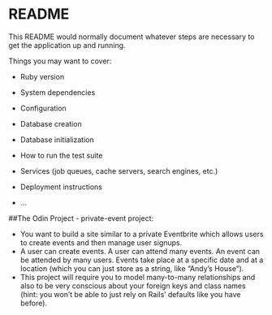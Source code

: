 # README

This README would normally document whatever steps are necessary to get the
application up and running.

Things you may want to cover:

* Ruby version

* System dependencies

* Configuration

* Database creation

* Database initialization

* How to run the test suite

* Services (job queues, cache servers, search engines, etc.)

* Deployment instructions

* ...


##The Odin Project - private-event project:

* You want to build a site similar to a private Eventbrite which allows users to create events and then manage user signups.
* A user can create events. A user can attend many events. An event can be attended by many users. Events take place at a specific date and at a location (which you can just store as a string, like “Andy’s House”).
* This project will require you to model many-to-many relationships and also to be very conscious about your foreign keys and class names (hint: you won’t be able to just rely on Rails’ defaults like you have before).
